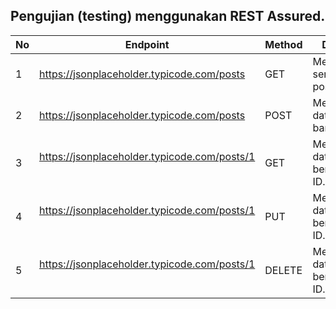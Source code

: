 <h2>Pengujian (testing) menggunakan REST Assured.</h2>

| No | Endpoint | Method | Deskripsi |
| --- | --- | --- | --- |
| 1 | https://jsonplaceholder.typicode.com/posts   | GET | Mendapatkan semua data post. |
| 2 | https://jsonplaceholder.typicode.com/posts   | POST | Membuat data post baru. |
| 3 | https://jsonplaceholder.typicode.com/posts/1   | GET | Mendapatkan data post berdasarkan ID. |
| 4 | https://jsonplaceholder.typicode.com/posts/1   | PUT | Mengubah data post berdasarkan ID. |
| 5 | https://jsonplaceholder.typicode.com/posts/1   | DELETE | Menghapus data post berdasarkan ID. |


